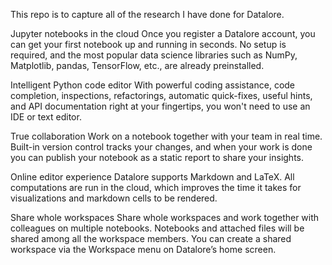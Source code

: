 This repo is to capture all of the research I have done for Datalore. 

Jupyter notebooks in the cloud
Once you register a Datalore account, you can get your first notebook up and running in seconds. No setup is required, and the most popular data science libraries such as NumPy, Matplotlib, pandas, TensorFlow, etc., are already preinstalled.

Intelligent Python code editor
With powerful coding assistance, code completion, inspections, refactorings, automatic quick-fixes, useful hints, and API documentation right at your fingertips, you won't need to use an IDE or text editor.

True collaboration
Work on a notebook together with your team in real time. Built-in version control tracks your changes, and when your work is done you can publish your notebook as a static report to share your insights.

Online editor experience
Datalore supports Markdown and LaTeX. All computations are run in the cloud, which improves the time it takes for visualizations and markdown cells to be rendered.

Share whole workspaces
Share whole workspaces and work together with colleagues on multiple notebooks. Notebooks and attached files will be shared among all the workspace members. You can create a shared workspace via the Workspace menu on Datalore’s home screen.

